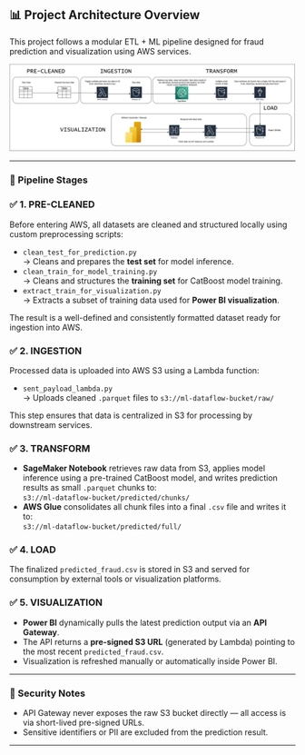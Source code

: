 ## 📊 Project Architecture Overview

This project follows a modular ETL + ML pipeline designed for fraud prediction and visualization using AWS services.

![Pipeline Diagram](architecture.png)

---

### 🧱 Pipeline Stages

### ✅ 1. PRE-CLEANED  
Before entering AWS, all datasets are cleaned and structured locally using custom preprocessing scripts:

- `clean_test_for_prediction.py`  
  → Cleans and prepares the **test set** for model inference.
- `clean_train_for_model_training.py`  
  → Cleans and structures the **training set** for CatBoost model training.
- `extract_train_for_visualization.py`  
  → Extracts a subset of training data used for **Power BI visualization**.

The result is a well-defined and consistently formatted dataset ready for ingestion into AWS.

### ✅ 2. INGESTION  
Processed data is uploaded into AWS S3 using a Lambda function:

- `sent_payload_lambda.py`  
  → Uploads cleaned `.parquet` files to `s3://ml-dataflow-bucket/raw/`

This step ensures that data is centralized in S3 for processing by downstream services.

### ✅ 3. TRANSFORM  
- **SageMaker Notebook** retrieves raw data from S3, applies model inference using a pre-trained CatBoost model, and writes prediction results as small `.parquet` chunks to:  
  `s3://ml-dataflow-bucket/predicted/chunks/`
- **AWS Glue** consolidates all chunk files into a final `.csv` file and writes it to:  
  `s3://ml-dataflow-bucket/predicted/full/`

### ✅ 4. LOAD  
The finalized `predicted_fraud.csv` is stored in S3 and served for consumption by external tools or visualization platforms.

### ✅ 5. VISUALIZATION  
- **Power BI** dynamically pulls the latest prediction output via an **API Gateway**.
- The API returns a **pre-signed S3 URL** (generated by Lambda) pointing to the most recent `predicted_fraud.csv`.
- Visualization is refreshed manually or automatically inside Power BI.

---

### 🔐 Security Notes
- API Gateway never exposes the raw S3 bucket directly — all access is via short-lived pre-signed URLs.
- Sensitive identifiers or PII are excluded from the prediction result.

---

